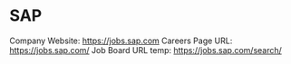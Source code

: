 # SAP

Company Website: https://jobs.sap.com
Careers Page URL: https://jobs.sap.com/
Job Board URL temp: https://jobs.sap.com/search/